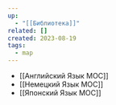 ```yaml
---
up:
  - "[[Библиотека]]"
related: []
created: 2023-08-19
tags:
  - map
---
```

- [[Английский Язык MOC]]
- [[Немецкий Язык MOC]]
- [[Японский Язык MOC]]
